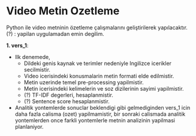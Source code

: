 # Video Metin Ozetleme
Python ile video metninin özetleme çalışmalarını geliştirilerek yapılacaktır.
(?) : yapilan uygulamadan emin degilim.

**1. vers_1**: 
  - Ilk denemede,
    - Dildeki genis kaynak ve terimler nedeniyle Ingilizce icerikler secilmistir.
    - Video icerisindeki konusmalarin metin formati elde edilmistir.
    - Metin uzerinde temel pre-processing yapilmistir.
    - Metin icerisindeki kelimelerin ve soz dizilerinin sayimi yapilmistir.
    - (?) TF-IDF degerleri, hesaplanmistir.
    - (?) Sentence score hesaplanmistir.
  - Analitik yontemlerde sonuclar beklendigi gibi gelmediginden vers_1 icin daha fazla calisma
  (ozet) yapilmamistir, bir sonraki calismada analitik yontemlerden once farkli yontemlerle metnin
  analizinin yapilmasi planlaniyor.
